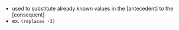 - used to substitute already known values in the [antecedent] to the [consequent]
- ex. `(replaces -3)`
